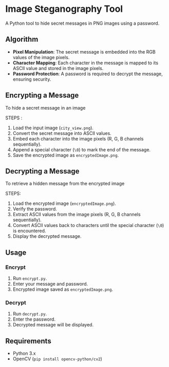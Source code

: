 # Image Steganography Tool

A Python tool to hide secret messages in PNG images using a password.

## Algorithm
- **Pixel Manipulation**: The secret message is embedded into the RGB values of the image pixels.
- **Character Mapping**: Each character in the message is mapped to its ASCII value and stored in the image pixels.
- **Password Protection**: A password is required to decrypt the message, ensuring security.

## Encrypting a Message
To hide a secret message in an image

STEPS :
1. Load the input image (`city_view.png`).
2. Convert the secret message into ASCII values.
3. Embed each character into the image pixels (R, G, B channels sequentially).
4. Append a special character (`\0`) to mark the end of the message.
5. Save the encrypted image as `encryptedImage.png`.

## Decrypting a Message
To retrieve a hidden message from the encrypted image 

STEPS: 
1. Load the encrypted image (`encryptedImage.png`).
2. Verify the password.
3. Extract ASCII values from the image pixels (R, G, B channels sequentially).
4. Convert ASCII values back to characters until the special character (`\0`) is encountered.
5. Display the decrypted message.

## Usage
### Encrypt
1. Run `encrypt.py`.
2. Enter your message and password.
3. Encrypted image saved as `encryptedImage.png`.

### Decrypt
1. Run `decrypt.py`.
2. Enter the password.
3. Decrypted message will be displayed.

## Requirements
- Python 3.x
- OpenCV (`pip install opencv-python/cv2`)

